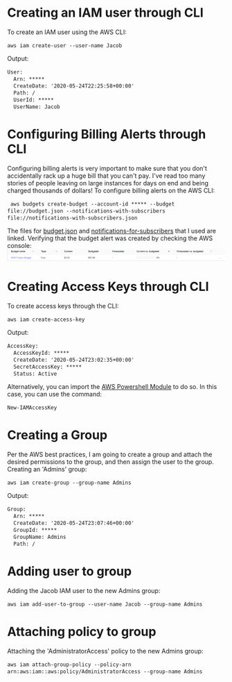 # Creating an IAM user through CLI

To create an IAM user using the AWS CLI:
```
aws iam create-user --user-name Jacob
```
Output:
```
User:
  Arn: *****
  CreateDate: '2020-05-24T22:25:58+00:00'
  Path: /
  UserId: *****
  UserName: Jacob
```
# Configuring Billing Alerts through CLI

Configuring billing alerts is very important to make sure that you don't accidentally rack up a huge bill that you can't pay. I've read too many stories of people leaving on large instances for days on end and being charged thousands of dollars! To configure billing alerts on the AWS CLI:
```
 aws budgets create-budget --account-id ***** --budget file://budget.json --notifications-with-subscribers file://notifications-with-subscribers.json
 ```
 The files for [budget.json](budgets.json) and [notifications-for-subscribers](notifications-for-subscribers) that I used are linked.
 Verifying that the budget alert was created by checking the AWS console: ![](images/aws-billing-alert.png)

# Creating Access Keys through CLI
To create access keys through the CLI:
```
aws iam create-access-key
```
Output:
```
AccessKey:
  AccessKeyId: *****
  CreateDate: '2020-05-24T23:02:35+00:00'
  SecretAccessKey: *****
  Status: Active
```


Alternatively, you can import the [AWS Powershell Module](https://aws.amazon.com/powershell/) to do so. In this case, you can use the command:
```
New-IAMAccessKey
```

# Creating a Group
Per the AWS best practices, I am going to create a group and attach the desired permissions to the group, and then assign the user to the group.
Creating an 'Admins' group:
```
aws iam create-group --group-name Admins
```
Output:
```
Group:
  Arn: *****
  CreateDate: '2020-05-24T23:07:46+00:00'
  GroupId: *****
  GroupName: Admins
  Path: /
```
# Adding user to group
Adding the Jacob IAM user to the new Admins group:
```
aws iam add-user-to-group --user-name Jacob --group-name Admins
```
# Attaching policy to group
Attaching the 'AdministratorAccess' policy to the new Admins group:
```
aws iam attach-group-policy --policy-arn arn:aws:iam::aws:policy/AdministratorAccess --group-name Admins
```
